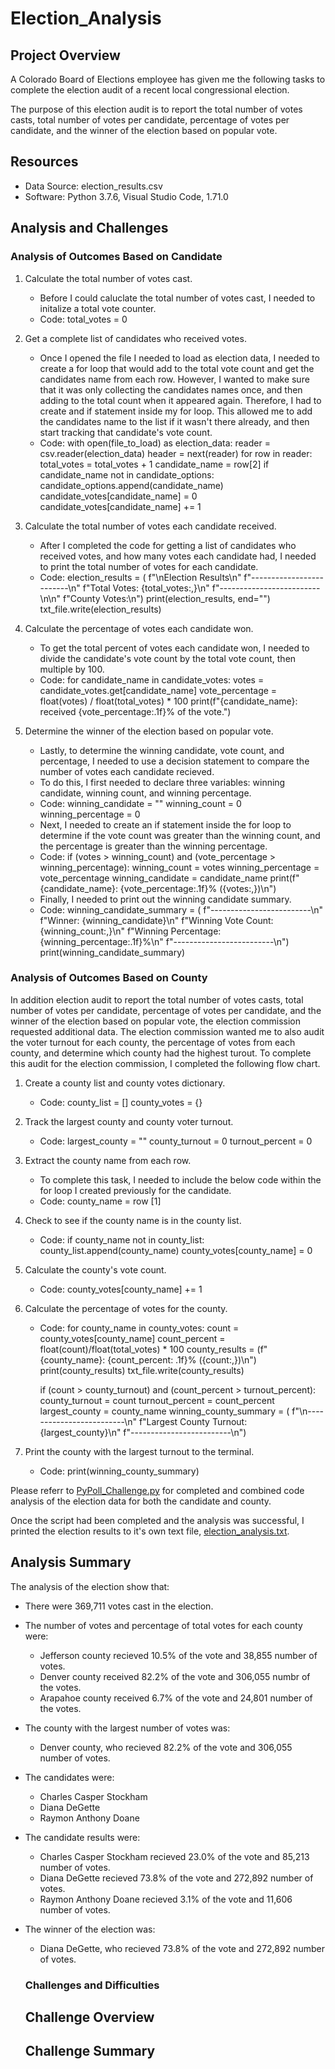 # Election_Analysis

## Project Overview
A Colorado Board of Elections employee has given me the following tasks to complete the election audit of a recent local congressional election. 

The purpose of this election audit is to report the total number of votes casts, total number of votes per candidate, percentage of votes per candidate, and the winner of the election based on popular vote.

## Resources
- Data Source: election_results.csv
- Software: Python 3.7.6, Visual Studio Code, 1.71.0

## Analysis and Challenges
### Analysis of Outcomes Based on Candidate
1. Calculate the total number of votes cast. 
    - Before I could caluclate the total number of votes cast, I needed to initalize a total vote counter. 
    - Code:
    total_votes = 0

2. Get a complete list of candidates who received votes. 
    - Once I opened the file I needed to load as election data, I needed to create a for loop that would add to the total vote count and get the candidates name from each row. However, I wanted to make sure that it was only collecting the candidates names once, and then adding to the total count when it appeared again. Therefore, I had to create and if statement inside my for loop. This allowed me to add the candidates name to the list if it wasn't there already, and then start tracking that candidate's vote count.
    - Code: 
    with open(file_to_load) as election_data:
        reader = csv.reader(election_data)
        header = next(reader)
        for row in reader:
            total_votes = total_votes + 1
            candidate_name = row[2]
            if candidate_name not in candidate_options:
            candidate_options.append(candidate_name)
            candidate_votes[candidate_name] = 0
        candidate_votes[candidate_name] += 1
        
3. Calculate the total number of votes each candidate received. 
    - After I completed the code for getting a list of candidates who received votes, and how many votes each candidate had, I needed to print the total number of votes for each candidate. 
    - Code: 
    election_results = (
        f"\nElection Results\n"
        f"-------------------------\n"
        f"Total Votes: {total_votes:,}\n"
        f"-------------------------\n\n"
        f"County Votes:\n")
    print(election_results, end="")
    txt_file.write(election_results)

4. Calculate the percentage of votes each candidate won. 
    - To get the total percent of votes each candidate won, I needed to divide the candidate's vote count by the total vote count, then multiple by 100. 
    - Code: 
    for candidate_name in candidate_votes:
        votes = candidate_votes.get[candidate_name]
        vote_percentage = float(votes) / float(total_votes) * 100
        print(f"{candidate_name}: received {vote_percentage:.1f}% of the vote.")
        
5. Determine the winner of the election based on popular vote. 
    - Lastly, to determine the winning candidate, vote count, and percentage, I needed to use a decision statement to compare the number of votes each candidate recieved. 
    - To do this, I first needed to declare three variables: winning candidate, winning count, and winning percentage. 
    - Code: 
    winning_candidate = ""
    winning_count = 0
    winning_percentage = 0
    - Next, I needed to create an if statement inside the for loop to determine if the vote count was greater than the winning count, and the percentage is greater than the winning percentage. 
    - Code: 
    if (votes > winning_count) and (vote_percentage > winning_percentage):
         winning_count = votes
         winning_percentage = vote_percentage
         winning_candidate = candidate_name
    print(f"{candidate_name}: {vote_percentage:.1f}% ({votes:,})\n")
    - Finally, I needed to print out the winning candidate summary.
    - Code: 
    winning_candidate_summary = (
        f"-------------------------\n"
        f"Winner: {winning_candidate}\n"
        f"Winning Vote Count: {winning_count:,}\n"
        f"Winning Percentage: {winning_percentage:.1f}%\n"
        f"-------------------------\n")
    print(winning_candidate_summary)

### Analysis of Outcomes Based on County
In addition election audit to report the total number of votes casts, total number of votes per candidate, percentage of votes per candidate, and the winner of the election based on popular vote, the election commission requested additional data. The election commission wanted me to also audit the voter turnout for each county, the percentage of votes from each county, and determine which county had the highest turout. To complete this audit for the election commission, I completed the following flow chart.
1. Create a county list and county votes dictionary. 
    - Code: 
    county_list = []
    county_votes = {}

2. Track the largest county and county voter turnout. 
    - Code: 
    largest_county = ""
    county_turnout = 0
    turnout_percent = 0

3. Extract the county name from each row.
    - To complete this task, I needed to include the below code within the for loop I created previously for the candidate. 
    - Code: 
     county_name = row [1]

4. Check to see if the county name is in the county list. 
    - Code: 
        if county_name not in county_list:
            county_list.append(county_name)
            county_votes[county_name] = 0

5. Calculate the county's vote count.
    - Code: 
        county_votes[county_name] += 1

6. Calculate the percentage of votes for the county.
    - Code: 
    for county_name in county_votes:
        count = county_votes[county_name]
        count_percent = float(count)/float(total_votes) * 100
        county_results = (f"{county_name}: {count_percent: .1f}% ({count:,})\n")
        print(county_results)
        txt_file.write(county_results)

        if (count > county_turnout) and (count_percent > turnout_percent):
            county_turnout = count
            turnout_percent = count_percent
            largest_county = county_name
    winning_county_summary = (
        f"\n-------------------------\n"
        f"Largest County Turnout: {largest_county}\n"
        f"-------------------------\n")

7. Print the county with the largest turnout to the terminal. 
    - Code: 
     print(winning_county_summary)

Please referr to [PyPoll_Challenge.py](https://github.com/mrma2318/Election_Analysis_Module3/blob/aaca41ab6e4353fe2bcc0318a112793201f6d6de/PyPoll_Challenge.py) for completed and combined code analysis of the election data for both the candidate and county. 

Once the script had been completed and the analysis was successful, I printed the election results to it's own text file, [election_analysis.txt](https://github.com/mrma2318/Election_Analysis_Module3/blob/aaca41ab6e4353fe2bcc0318a112793201f6d6de/analysis/election_analysis.txt).

## Analysis Summary
The analysis of the election show that: 
- There were 369,711 votes cast in the election. 
- The number of votes and percentage of total votes for each county were: 
    - Jefferson county recieved 10.5% of the vote and 38,855 number of votes. 
    - Denver county received 82.2% of the vote and 306,055 numbr of the votes. 
    - Arapahoe county received 6.7% of the vote and 24,801 number of the votes. 
- The county with the largest number of votes was:
    - Denver county, who recieved 82.2% of the vote and 306,055 number of votes. 
- The candidates were: 
    - Charles Casper Stockham
    - Diana DeGette
    - Raymon Anthony Doane
- The candidate results were: 
    - Charles Casper Stockham recieved 23.0% of the vote and 85,213 number of votes.
    - Diana DeGette recieved 73.8% of the vote and 272,892 number of votes.
    - Raymon Anthony Doane recieved 3.1% of the vote and 11,606 number of votes.
- The winner of the election was: 
    - Diana DeGette, who recieved 73.8% of the vote and 272,892 number of votes. 
  
  ### Challenges and Difficulties


  ## Challenge Overview
  
  ## Challenge Summary
